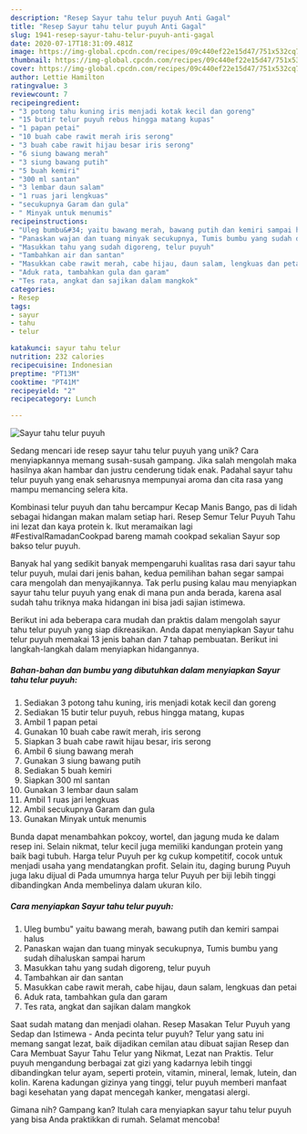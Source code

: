 ```yaml
---
description: "Resep Sayur tahu telur puyuh Anti Gagal"
title: "Resep Sayur tahu telur puyuh Anti Gagal"
slug: 1941-resep-sayur-tahu-telur-puyuh-anti-gagal
date: 2020-07-17T18:31:09.481Z
image: https://img-global.cpcdn.com/recipes/09c440ef22e15d47/751x532cq70/sayur-tahu-telur-puyuh-foto-resep-utama.jpg
thumbnail: https://img-global.cpcdn.com/recipes/09c440ef22e15d47/751x532cq70/sayur-tahu-telur-puyuh-foto-resep-utama.jpg
cover: https://img-global.cpcdn.com/recipes/09c440ef22e15d47/751x532cq70/sayur-tahu-telur-puyuh-foto-resep-utama.jpg
author: Lettie Hamilton
ratingvalue: 3
reviewcount: 7
recipeingredient:
- "3 potong tahu kuning iris menjadi kotak kecil dan goreng"
- "15 butir telur puyuh rebus hingga matang kupas"
- "1 papan petai"
- "10 buah cabe rawit merah iris serong"
- "3 buah cabe rawit hijau besar iris serong"
- "6 siung bawang merah"
- "3 siung bawang putih"
- "5 buah kemiri"
- "300 ml santan"
- "3 lembar daun salam"
- "1 ruas jari lengkuas"
- "secukupnya Garam dan gula"
- " Minyak untuk menumis"
recipeinstructions:
- "Uleg bumbu&#34; yaitu bawang merah, bawang putih dan kemiri sampai halus"
- "Panaskan wajan dan tuang minyak secukupnya, Tumis bumbu yang sudah dihaluskan sampai harum"
- "Masukkan tahu yang sudah digoreng, telur puyuh"
- "Tambahkan air dan santan"
- "Masukkan cabe rawit merah, cabe hijau, daun salam, lengkuas dan petai"
- "Aduk rata, tambahkan gula dan garam"
- "Tes rata, angkat dan sajikan dalam mangkok"
categories:
- Resep
tags:
- sayur
- tahu
- telur

katakunci: sayur tahu telur 
nutrition: 232 calories
recipecuisine: Indonesian
preptime: "PT13M"
cooktime: "PT41M"
recipeyield: "2"
recipecategory: Lunch

---
```



![Sayur tahu telur puyuh](https://img-global.cpcdn.com/recipes/09c440ef22e15d47/751x532cq70/sayur-tahu-telur-puyuh-foto-resep-utama.jpg)

Sedang mencari ide resep sayur tahu telur puyuh yang unik? Cara menyiapkannya memang susah-susah gampang. Jika salah mengolah maka hasilnya akan hambar dan justru cenderung tidak enak. Padahal sayur tahu telur puyuh yang enak seharusnya mempunyai aroma dan cita rasa yang mampu memancing selera kita.

Kombinasi telur puyuh dan tahu bercampur Kecap Manis Bango, pas di lidah sebagai hidangan makan malam setiap hari. Resep Semur Telur Puyuh Tahu ini lezat dan kaya protein k. Ikut meramaikan lagi #FestivalRamadanCookpad bareng mamah cookpad sekalian Sayur sop bakso telur puyuh.

Banyak hal yang sedikit banyak mempengaruhi kualitas rasa dari sayur tahu telur puyuh, mulai dari jenis bahan, kedua pemilihan bahan segar sampai cara mengolah dan menyajikannya. Tak perlu pusing kalau mau menyiapkan sayur tahu telur puyuh yang enak di mana pun anda berada, karena asal sudah tahu triknya maka hidangan ini bisa jadi sajian istimewa.


Berikut ini ada beberapa cara mudah dan praktis dalam mengolah sayur tahu telur puyuh yang siap dikreasikan. Anda dapat menyiapkan Sayur tahu telur puyuh memakai 13 jenis bahan dan 7 tahap pembuatan. Berikut ini langkah-langkah dalam menyiapkan hidangannya.

<!--inarticleads1-->

##### Bahan-bahan dan bumbu yang dibutuhkan dalam menyiapkan Sayur tahu telur puyuh:

1. Sediakan 3 potong tahu kuning, iris menjadi kotak kecil dan goreng
1. Sediakan 15 butir telur puyuh, rebus hingga matang, kupas
1. Ambil 1 papan petai
1. Gunakan 10 buah cabe rawit merah, iris serong
1. Siapkan 3 buah cabe rawit hijau besar, iris serong
1. Ambil 6 siung bawang merah
1. Gunakan 3 siung bawang putih
1. Sediakan 5 buah kemiri
1. Siapkan 300 ml santan
1. Gunakan 3 lembar daun salam
1. Ambil 1 ruas jari lengkuas
1. Ambil secukupnya Garam dan gula
1. Gunakan  Minyak untuk menumis


Bunda dapat menambahkan pokcoy, wortel, dan jagung muda ke dalam resep ini. Selain nikmat, telur kecil juga memiliki kandungan protein yang baik bagi tubuh. Harga telur Puyuh per kg cukup kompetitif, cocok untuk menjadi usaha yang mendatangkan profit. Selain itu, daging burung Puyuh juga laku dijual di Pada umumnya harga telur Puyuh per biji lebih tinggi dibandingkan Anda membelinya dalam ukuran kilo. 

<!--inarticleads2-->

##### Cara menyiapkan Sayur tahu telur puyuh:

1. Uleg bumbu&#34; yaitu bawang merah, bawang putih dan kemiri sampai halus
1. Panaskan wajan dan tuang minyak secukupnya, Tumis bumbu yang sudah dihaluskan sampai harum
1. Masukkan tahu yang sudah digoreng, telur puyuh
1. Tambahkan air dan santan
1. Masukkan cabe rawit merah, cabe hijau, daun salam, lengkuas dan petai
1. Aduk rata, tambahkan gula dan garam
1. Tes rata, angkat dan sajikan dalam mangkok


Saat sudah matang dan menjadi olahan. Resep Masakan Telur Puyuh yang Sedap dan Istimewa - Anda pecinta telur puyuh? Telur yang satu ini memang sangat lezat, baik dijadikan cemilan atau dibuat sajian Resep dan Cara Membuat Sayur Tahu Telur yang Nikmat, Lezat nan Praktis. Telur puyuh mengandung berbagai zat gizi yang kadarnya lebih tinggi dibandingkan telur ayam, seperti protein, vitamin, mineral, lemak, lutein, dan kolin. Karena kadungan gizinya yang tinggi, telur puyuh memberi manfaat bagi kesehatan yang dapat mencegah kanker, mengatasi alergi. 

Gimana nih? Gampang kan? Itulah cara menyiapkan sayur tahu telur puyuh yang bisa Anda praktikkan di rumah. Selamat mencoba!
